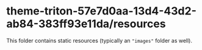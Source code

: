 # theme-triton-57e7d0aa-13d4-43d2-ab84-383ff93e11da/resources

This folder contains static resources (typically an `"images"` folder as well).
